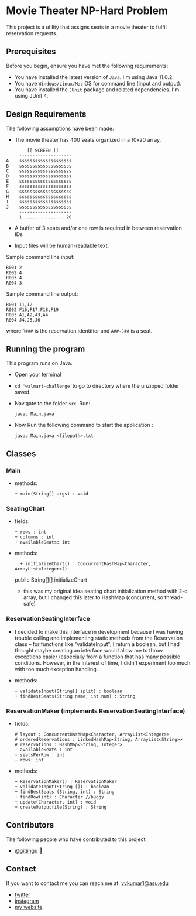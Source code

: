 # Movie Theater NP-Hard Problem

This project is a utility that assigns seats in a movie theater to fulfil reservation requests.
## Prerequisites

Before you begin, ensure you have met the following requirements:
* You have installed the latest version of `Java`. I'm using Java 11.0.2.
* You have `Windows/Linux/Mac` OS for command line (input and output).
* You have installed the `JUnit` package and related dependencies. I'm using JUnit 4. 

## Design Requirements

The following assumptions have been made:

* The movie theater has 400 seats organized in a 10x20 array.
````
        [[ SCREEN ]]
     --------------------
A    ssssssssssssssssssss 
B    ssssssssssssssssssss 
C    ssssssssssssssssssss 
D    ssssssssssssssssssss 
E    ssssssssssssssssssss 
F    ssssssssssssssssssss 
G    ssssssssssssssssssss 
H    ssssssssssssssssssss 
I    ssssssssssssssssssss 
J    ssssssssssssssssssss 
     --------------------
     1 ............... 20
````
* A buffer of 3 seats and/or one row is required in between reservation IDs
 
* Input files will be human-readable text. 

Sample command line input:
```
R001 2 
R002 4 
R003 4 
R004 3
```

Sample command line output:
```
R001 I1,I2
R002 F16,F17,F18,F19 
R003 A1,A2,A3,A4 
R004 J4,J5,J6
```

where `R###` is the reservation identifier and `A##-J##` is a seat.

## Running the program
 This program runs on Java. 
* Open your terminal
* `cd 'walmart-challenge'`to go to  directory where the unzipped folder saved. 

* Navigate to the folder `src`.
Run:
  ```
  javac Main.java
   ```

 * Now Run the following command to start the application
 :
   ```
   javac Main.java <filepath>.txt
    ```
    
## Classes

### Main
  * methods:

        + main(String[] args) : void
        
### SeatingChart
  * fields:
    
        + rows : int
        + columns : int
        + availableSeats: int
  * methods:
      
          + initializeChart() : ConcurrentHashMap<Character, ArrayList<Integer>()
          
     <strike> public String[][] initializeChart </strike> 
  
    * this was my original idea seating chart initialization method with 2-d array, but I changed this later to HashMap (concurrent, so thread-safe)

### ReservationSeatingInterface
  * I decided to make this interface in development because I was having trouble calling and implementing static
  methods from the Reservation class – for functions like "validateInput", I return a boolean, but I had thought maybe
  creating an interface would allow me to throw exceptions easier (especially from a function that has many possible
  conditions. However, in the interest of time, I didn't experiment too much with too much exception handling. 
    
  * methods:

        + validateInput(String[] split) : boolean
        + findBestSeats(String name, int num) : String
        
### ReservationMaker (implements ReservationSeatingInterface)
  * fields:
    
        # layout : ConcurrentHashMap<Character, ArrayList<Integer>>
        # orderedReservations : LinkedHashMap<String, ArrayList<String>>
        # reservations : HashMap<String, Integer>
        - availableSeats : int
        - seatsPerRow : int
        - rows: int
        
  * methods:
    
        + ReservationMaker() : ReservationMaker
        + validateInput(String []) : boolean
        + findBestSeats (String, int) : String
        + findRow(int) : Character //buggy
        + update(Character, int) : void
        + createOutputfile(String) : String
       

## Contributors
The following people who have contributed to this project:

* [@gitjingu](https://github.com/gitjingu) 📖

## Contact

If you want to contact me you can reach me at: [vvkumar1@asu.edu](mailto:vvkumar1@asu.edu)
* [twitter](https://twiter.com/jingusucks)
* [instagram](https://instagram.com/vishnudez)
* [my website](https://jingu.me)
